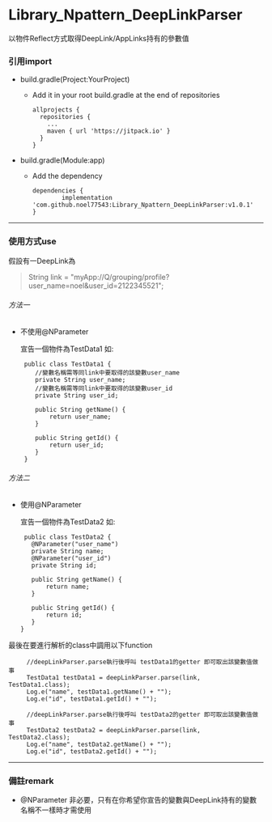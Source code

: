 # Library_Npattern_DeepLinkParser
以物件Reflect方式取得DeepLink/AppLinks持有的參數值



### 引用import
- build.gradle(Project:YourProject)
  - Add it in your root build.gradle at the end of repositories

        allprojects {
          repositories {
            ...
            maven { url 'https://jitpack.io' }
          }
        }
    
    
- build.gradle(Module:app)
  - Add the dependency
  
        dependencies {
                implementation 'com.github.noel77543:Library_Npattern_DeepLinkParser:v1.0.1'
        }

---

### 使用方式use
假設有一DeepLink為

> String link = "myApp://Q/grouping/profile?user_name=noel&user_id=2122345521";

###### 方法一 

- 不使用@NParameter

  宣告一個物件為TestData1
  如:
     
       public class TestData1 {
          //變數名稱需等同link中要取得的該變數user_name
          private String user_name;
          //變數名稱需等同link中要取得的該變數user_id
          private String user_id;

          public String getName() {
              return user_name;
          }

          public String getId() {
              return user_id;
          }
       }
  
  

###### 方法二 

- 使用@NParameter

  宣告一個物件為TestData2
  如:
     
       public class TestData2 {
         @NParameter("user_name")
         private String name;
         @NParameter("user_id")
         private String id;

         public String getName() {
             return name;
         }

         public String getId() {
             return id;
         }
      }

最後在要進行解析的class中調用以下function
       
      
         //deepLinkParser.parse執行後呼叫 testData1的getter 即可取出該變數值做事
         TestData1 testData1 = deepLinkParser.parse(link, TestData1.class);
         Log.e("name", testData1.getName() + "");
         Log.e("id", testData1.getId() + "");
         
         //deepLinkParser.parse執行後呼叫 testData2的getter 即可取出該變數值做事
         TestData2 testData2 = deepLinkParser.parse(link, TestData2.class);
         Log.e("name", testData2.getName() + "");
         Log.e("id", testData2.getId() + "");
---

### 備註remark
- @NParameter 非必要，只有在你希望你宣告的變數與DeepLink持有的變數名稱不一樣時才需使用


